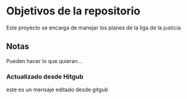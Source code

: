 # Objetivos de la repositorio

Este proyecto se encarga de manejar los planes de la liga de la justicia


## Notas
Pueden hacer lo que quieran...

### Actualizado desde Hitgub
este es un mensaje editado desde gitgub
